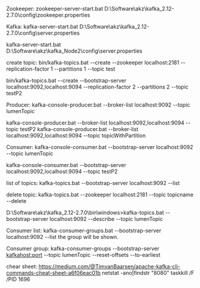 Zookeeper:
zookeeper-server-start.bat D:\Software\akz\kafka_2.12-2.7.0\config\zookeeper.properties

Kafka:
kafka-server-start.bat D:\Software\akz\kafka_2.12-2.7.0\config\server.properties

kafka-server-start.bat D:\Software\akz\kafka_Node2\config\server.properties


create topic:
bin/kafka-topics.bat --create --zookeeper localhost:2181 --replication-factor 1 --partitions 1 --topic test

bin/kafka-topics.bat --create  --bootstrap-server localhost:9092,localhost:9094 --replication-factor 2 --partitions 2 --topic testP2

Producer:
kafka-console-producer.bat --broker-list localhost:9092 --topic lumenTopic

kafka-console-producer.bat --broker-list localhost:9092,localhost:9094 --topic testP2
kafka-console-producer.bat --broker-list localhost:9092,localhost:9094 --topic topicWithPartition



Consumer:
kafka-console-consumer.bat --bootstrap-server localhost:9092 --topic lumenTopic

kafka-console-consumer.bat --bootstrap-server localhost:9092,localhost:9094 --topic testP2

list of topics:
kafka-topics.bat --bootstrap-server localhost:9092 --list

delete topic:
kafka-topics.bat --zookeeper localhost:2181 --topic topicname --delete

D:\Software\akz\kafka_2.12-2.7.0\bin\windows>kafka-topics.bat --bootstrap-server localhost:9092 --describe --topic lumenTopic

Consumer list:
kafka-consumer-groups.bat --bootstrap-server localhost:9092 --list
the group will be shown.

Consumer group:
kafka-consumer-groups --bootstrap-server <kafkahost:port> --topic lumenTopic --reset-offsets --to-earliest

chear sheet:
https://medium.com/@TimvanBaarsen/apache-kafka-cli-commands-cheat-sheet-a6f06eac01b
netstat -ano|findstr "8080"
taskkill /F /PID 1696

